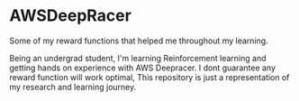 # AWSDeepRacer
Some of my reward functions that helped me throughout my learning.

Being an undergrad student, I'm learning Reinforcement learning and getting hands on experience with AWS Deepracer.
I dont guarantee any reward function will work optimal, This repository is just a representation of my research and learning journey.
